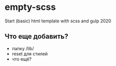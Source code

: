 # empty-scss
Start (basic) html template with scss and gulp 2020

## Что еще добавить?
- папку /lib/
- reset для стилей
- что ещё?
